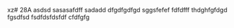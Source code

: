 xz# 28A
asdsd
sasasafdff
sadadd
dfgdfgdfgd
sggsfefef
fdfdfff
thdghfgfdgd
fgsdfsd
fsdfdsfdsfdf
cfdfgfg
